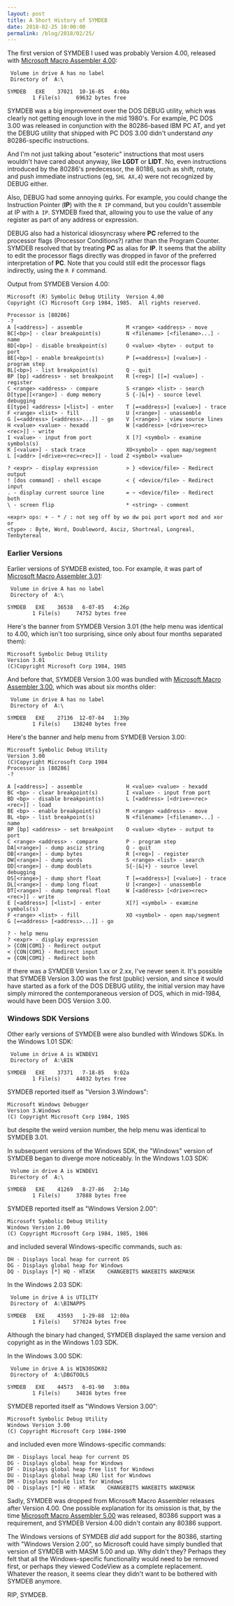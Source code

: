 ```yaml
---
layout: post
title: A Short History of SYMDEB
date: 2018-02-25 10:00:00
permalink: /blog/2018/02/25/
---
```


The first version of SYMDEB I used was probably Version 4.00, released with
[Microsoft Macro Assembler 4.00](/software/pcx86/lang/microsoft/masm/4.00/):

     Volume in drive A has no label
     Directory of  A:\
    
    SYMDEB   EXE    37021  10-16-85   4:00a
            1 File(s)     69632 bytes free

SYMDEB was a big improvement over the DOS DEBUG utility, which was clearly not getting enough love in the
mid 1980's.  For example, PC DOS 3.00 was released in conjunction with the 80286-based IBM PC AT, and yet the
DEBUG utility that shipped with PC DOS 3.00 didn't understand *any* 80286-specific instructions.

And I'm not just talking about "esoteric" instructions that most users wouldn't have cared about anyway, like
**LGDT** or **LIDT**.  No, even instructions introduced by the 80286's predecessor, the 80186, such as shift,
rotate, and push immediate instructions (eg, `SHL AX,4`) were not recognized by DEBUG either.

Also, DEBUG had some annoying quirks.  For example, you could change the Instruction Pointer (**IP**) with the
`R IP` command, but you couldn't assemble at IP with `A IP`.  SYMDEB fixed that, allowing you to use the value of
any register as part of any address or expression.

DEBUG also had a historical idiosyncrasy where **PC** referred to the processor flags (Processor Conditions?)
rather than the Program Counter.  SYMDEB resolved that by treating **PC** as alias for **IP**.  It seems that
the ability to edit the processor flags directly was dropped in favor of the preferred interpretation of **PC**.
Note that you could still edit the processor flags indirectly, using the `R F` command. 

Output from SYMDEB Version 4.00:

    Microsoft (R) Symbolic Debug Utility  Version 4.00
    Copyright (C) Microsoft Corp 1984, 1985.  All rights reserved.
    
    Processor is [80286]
    -?
    A [<address>] - assemble              M <range> <address> - move
    BC[<bp>] - clear breakpoint(s)        N <filename> [<filename>...] - name
    BD[<bp>] - disable breakpoint(s)      O <value> <byte> - output to port
    BE[<bp>] - enable breakpoint(s)       P [=<address>] [<value>] - program step
    BL[<bp>] - list breakpoint(s)         Q - quit
    BP [bp] <address> - set breakpoint    R [<reg>] [[=] <value>] - register
    C <range> <address> - compare         S <range> <list> - search
    D[type][<range>] - dump memory        S {-|&|+} - source level debugging
    E[type] <address> [<list>] - enter    T [=<address>] [<value>] - trace
    F <range> <list> - fill               U [<range>] - unassemble
    G [=<address> [<address>...]] - go    V [<range>] - view source lines
    H <value> <value> - hexadd            W [<address> [<drive><rec><rec>]] - write
    I <value> - input from port           X [?] <symbol> - examine symbols(s)
    K [<value>] - stack trace             XO<symbol> - open map/segment
    L [<addr> [<drive><rec><rec>]] - load Z <symbol> <value>
    
    ? <expr> - display expression         > } <device/file> - Redirect output
    ! [dos command] - shell escape        < { <device/file> - Redirect input
    . - display current source line       = ~ <device/file> - Redirect both
    \ - screen flip                       * <string> - comment
    
    <expr> ops: + - * / : not seg off by wo dw poi port wport mod and xor or
    <type> : Byte, Word, Doubleword, Asciz, Shortreal, Longreal, Tenbytereal

### Earlier Versions

Earlier versions of SYMDEB existed, too.  For example, it was part of
[Microsoft Macro Assembler 3.01](/software/pcx86/lang/microsoft/masm/3.01/):

     Volume in drive A has no label
     Directory of  A:\
    
    SYMDEB   EXE    36538   6-07-85   4:26p
            1 File(s)     74752 bytes free

Here's the banner from SYMDEB Version 3.01 (the help menu was identical to 4.00, which isn't too surprising,
since only about four months separated them):

    Microsoft Symbolic Debug Utility
    Version 3.01
    (C)Copyright Microsoft Corp 1984, 1985

And before that, SYMDEB Version 3.00 was bundled with [Microsoft Macro Assembler 3.00](/software/pcx86/lang/microsoft/masm/3.00/),
which was about six months older:

     Volume in drive A has no label
     Directory of  A:\
    
    SYMDEB   EXE    27136  12-07-84   1:39p
            1 File(s)    138240 bytes free

Here's the banner and help menu from SYMDEB Version 3.00:

    Microsoft Symbolic Debug Utility
    Version 3.00
    (C)Copyright Microsoft Corp 1984
    Processor is [80286]
    -?
    
    A [<address>] - assemble              H <value> <value> - hexadd
    BC <bp> - clear breakpoint(s)         I <value> - input from port
    BD <bp> - disable breakpoint(s)       L [<address> [<drive><rec><rec>]] - load
    BE <bp> - enable breakpoint(s)        M <range> <address> - move
    BL <bp> - list breakpoint(s)          N <filename> [<filename>...] - name
    BP [bp] <address> - set breakpoint    O <value> <byte> - output to port
    C <range> <address> - compare         P - program step
    DA[<range>] - dump asciz string       Q - quit
    DB[<range>] - dump bytes              R [<reg>] - register
    DW[<range>] - dump words              S <range> <list> - search
    DD[<range>] - dump doublets           S{-|&|+} - source level debugging
    DS[<range>] - dump short float        T [=<address>] [<value>] - trace
    DL[<range>] - dump long float         U [<range>] - unassemble
    DT[<range>] - dump tempreal float     W [<address> [<drive><rec><rec>]] - write
    E [<address>] [<list>] - enter        X[?] <symbol> - examine symbols(s)
    F <range> <list> - fill               XO <symbol> - open map/segment
    G [=<address> [<address>...]] - go
    
    ? - help menu
    ? <expr> - display expression
    > {CON|COM1} - Redirect output
    < {CON|COM1} - Redirect input
    = {CON|COM1} - Redirect both

If there was a SYMDEB Version 1.xx or 2.xx, I've never seen it.  It's possible that SYMDEB Version 3.00 was
the first (public) version, and since it would have started as a fork of the DOS DEBUG utility, the initial version
may have simply mirrored the contemporaneous version of DOS, which in mid-1984, would have been DOS Version 3.00.

### Windows SDK Versions

Other early versions of SYMDEB were also bundled with Windows SDKs.  In the Windows 1.01 SDK:

	 Volume in drive A is WINDEV1    
	 Directory of  A:\BIN

	SYMDEB   EXE    37371   7-18-85   9:02a
	        1 File(s)     44032 bytes free

SYMDEB reported itself as "Version 3.Windows":

    Microsoft Windows Debugger
    Version 3.Windows
    (C) Copyright Microsoft Corp 1984, 1985

but despite the weird version number, the help menu was identical to SYMDEB 3.01.

In subsequent versions of the Windows SDK, the "Windows" version of SYMDEB began to diverge more noticeably.
In the Windows 1.03 SDK:

	 Volume in drive A is WINDEV1    
	 Directory of  A:\

	SYMDEB   EXE    41269   8-27-86   2:14p
	        1 File(s)     37888 bytes free

SYMDEB reported itself as "Windows Version 2.00":

    Microsoft Symbolic Debug Utility
    Windows Version 2.00
    (C) Copyright Microsoft Corp 1984, 1985, 1986

and included several Windows-specific commands, such as:

    DH - Displays local heap for current DS
    DG - Displays global heap for Windows
    DQ - Displays [*] HQ - HTASK    CHANGEBITS WAKEBITS WAKEMASK

In the Windows 2.03 SDK:

     Volume in drive A is UTILITY 
     Directory of  A:\BINAPPS
    
    SYMDEB   EXE    43593   1-29-88  12:00a
            1 File(s)    577024 bytes free

Although the binary had changed, SYMDEB displayed the same version and copyright as in the Windows 1.03 SDK.

In the Windows 3.00 SDK:
 
     Volume in drive A is WIN30SDK02 
     Directory of  A:\DBGTOOLS
    
    SYMDEB   EXE    44573   6-01-90   3:00a
            1 File(s)     34816 bytes free

SYMDEB reported itself as "Windows Version 3.00":

	Microsoft Symbolic Debug Utility
	Windows Version 3.00
	(C) Copyright Microsoft Corp 1984-1990

and included even more Windows-specific commands:

	DH - Displays local heap for current DS
	DG - Displays global heap for Windows
	DF - Displays global heap free list for Windows
	DU - Displays global heap LRU list for Windows
	DM - Displays module list for Windows
	DQ - Displays [*] HQ - HTASK    CHANGEBITS WAKEBITS WAKEMASK

Sadly, SYMDEB was dropped from Microsoft Macro Assembler releases after Version 4.00.  One possible explanation for its
omission is that, by the time [Microsoft Macro Assembler 5.00](/software/pcx86/lang/microsoft/masm/5.00/) was released,
80386 support was a requirement, and SYMDEB Version 4.00 didn't contain any 80386 support.

The Windows versions of SYMDEB *did* add support for the 80386, starting with "Windows Version 2.00", so Microsoft
could have simply bundled that version of SYMDEB with MASM 5.00 and up.  Why didn't they?  Perhaps they felt that all
the Windows-specific functionality would need to be removed first, or perhaps they viewed CodeView as a complete
replacement.  Whatever the reason, it seems clear they didn't want to be bothered with SYMDEB anymore.

RIP, SYMDEB.
